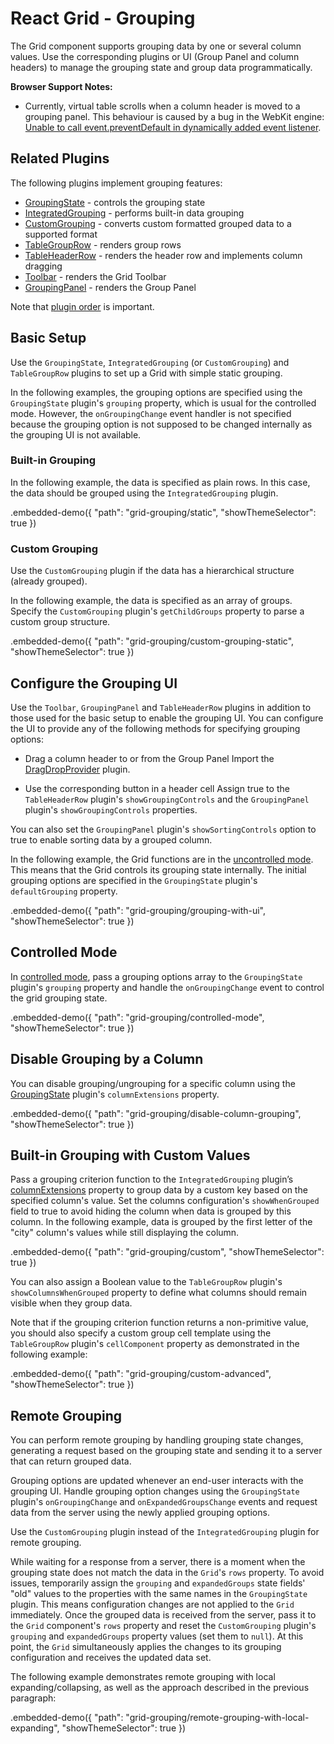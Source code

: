 # React Grid - Grouping

The Grid component supports grouping data by one or several column values. Use the corresponding plugins or UI (Group Panel and column headers) to manage the grouping state and group data programmatically.

**Browser Support Notes:**

- Currently, virtual table scrolls when a column header is moved to a grouping panel. This behaviour is caused by a bug in the WebKit engine: [Unable to call event.preventDefault in dynamically added event listener](https://bugs.webkit.org/show_bug.cgi?id=184250).

## Related Plugins

The following plugins implement grouping features:

- [GroupingState](../reference/grouping-state.md) - controls the grouping state
- [IntegratedGrouping](../reference/integrated-grouping.md) - performs built-in data grouping
- [CustomGrouping](../reference/custom-grouping.md) - converts custom formatted grouped data to a supported format
- [TableGroupRow](../reference/table-group-row.md) - renders group rows
- [TableHeaderRow](../reference/table-header-row.md) - renders the header row and implements column dragging
- [Toolbar](../reference/toolbar.md) - renders the Grid Toolbar
- [GroupingPanel](../reference/grouping-panel.md) - renders the Group Panel

Note that [plugin order](./plugin-overview.md#plugin-order) is important.

## Basic Setup

Use the `GroupingState`, `IntegratedGrouping` (or `CustomGrouping`) and `TableGroupRow` plugins to set up a Grid with simple static grouping.

In the following examples, the grouping options are specified using the `GroupingState` plugin's `grouping` property, which is usual for the controlled mode. However, the `onGroupingChange` event handler is not specified because the grouping option is not supposed to be changed internally as the grouping UI is not available.

### Built-in Grouping

In the following example, the data is specified as plain rows. In this case, the data should be grouped using the `IntegratedGrouping` plugin.

.embedded-demo({ "path": "grid-grouping/static", "showThemeSelector": true })

### Custom Grouping

Use the `CustomGrouping` plugin if the data has a hierarchical structure (already grouped).

In the following example, the data is specified as an array of groups. Specify the `CustomGrouping` plugin's `getChildGroups` property to parse a custom group structure.

.embedded-demo({ "path": "grid-grouping/custom-grouping-static", "showThemeSelector": true })

## Configure the Grouping UI

Use the `Toolbar`, `GroupingPanel` and `TableHeaderRow` plugins in addition to those used for the basic setup to enable the grouping UI. You can configure the UI to provide any of the following methods for specifying grouping options:

- Drag a column header to or from the Group Panel
 Import the [DragDropProvider](../reference/drag-drop-provider.md) plugin.

- Use the corresponding button in a header cell
 Assign true to the `TableHeaderRow` plugin's `showGroupingControls` and the `GroupingPanel` plugin's `showGroupingControls` properties.

You can also set the `GroupingPanel` plugin's `showSortingControls` option to true to enable sorting data by a grouped column.

In the following example, the Grid functions are in the [uncontrolled mode](controlled-and-uncontrolled-modes.md). This means that the Grid controls its grouping state internally. The initial grouping options are specified in the `GroupingState` plugin's `defaultGrouping` property.

.embedded-demo({ "path": "grid-grouping/grouping-with-ui", "showThemeSelector": true })

## Controlled Mode

In [controlled mode](controlled-and-uncontrolled-modes.md), pass a grouping options array to the `GroupingState` plugin's `grouping` property and handle the `onGroupingChange` event to control the grid grouping state.

.embedded-demo({ "path": "grid-grouping/controlled-mode", "showThemeSelector": true })

## Disable Grouping by a Column

You can disable grouping/ungrouping for a specific column using the [GroupingState](../reference/grouping-state.md) plugin's `columnExtensions` property.

.embedded-demo({ "path": "grid-grouping/disable-column-grouping", "showThemeSelector": true })

## Built-in Grouping with Custom Values

Pass a grouping criterion function to the `IntegratedGrouping` plugin’s [columnExtensions](../reference/integrated-grouping.md#properties) property to group data by a custom key based on the specified column's value. Set the columns configuration's `showWhenGrouped` field to true to avoid hiding the column when data is grouped by this column. In the following example, data is grouped by the first letter of the "city" column's values while still displaying the column.

.embedded-demo({ "path": "grid-grouping/custom", "showThemeSelector": true })

You can also assign a Boolean value to the `TableGroupRow` plugin's `showColumnsWhenGrouped` property to define what columns should remain visible when they group data.

Note that if the grouping criterion function returns a non-primitive value, you should also specify a custom group cell template using the `TableGroupRow` plugin's `cellComponent` property as demonstrated in the following example:

.embedded-demo({ "path": "grid-grouping/custom-advanced", "showThemeSelector": true })

## Remote Grouping

You can perform remote grouping by handling grouping state changes, generating a request based on the grouping state and sending it to a server that can return grouped data.

Grouping options are updated whenever an end-user interacts with the grouping UI. Handle grouping option changes using the `GroupingState` plugin's `onGroupingChange` and `onExpandedGroupsChange` events and request data from the server using the newly applied grouping options.

Use the `CustomGrouping` plugin instead of the `IntegratedGrouping` plugin for remote grouping.

While waiting for a response from a server, there is a moment when the grouping state does not match the data in the `Grid`'s `rows` property. To avoid issues, temporarily assign the `grouping` and `expandedGroups` state fields' "old" values to the properties with the same names in the `GroupingState` plugin. This means configuration changes are not applied to the `Grid` immediately. Once the grouped data is received from the server, pass it to the `Grid` component's `rows` property and reset the `CustomGrouping` plugin's `grouping` and `expandedGroups` property values (set them to `null`). At this point, the `Grid` simultaneously applies the changes to its grouping configuration and receives the updated data set.

The following example demonstrates remote grouping with local expanding/collapsing, as well as the approach described in the previous paragraph:

.embedded-demo({ "path": "grid-grouping/remote-grouping-with-local-expanding", "showThemeSelector": true })
